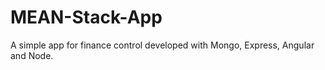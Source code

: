 # MEAN-Stack-App
A simple app for finance control developed with Mongo, Express, Angular and Node. 
